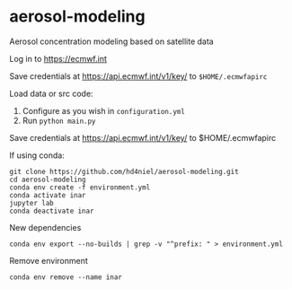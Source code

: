 # aerosol-modeling
Aerosol concentration modeling based on satellite data

Log in to https://ecmwf.int

Save credentials at https://api.ecmwf.int/v1/key/ to `$HOME/.ecmwfapirc`

Load data or src code:
1. Configure as you wish in `configuration.yml`
2. Run `python main.py`

Save credentials at https://api.ecmwf.int/v1/key/ to $HOME/.ecmwfapirc

If using conda:
```
git clone https://github.com/hd4niel/aerosol-modeling.git
cd aerosol-modeling
conda env create -f environment.yml
conda activate inar
jupyter lab
conda deactivate inar
```
New dependencies
```
conda env export --no-builds | grep -v "^prefix: " > environment.yml
```
Remove environment
```
conda env remove --name inar
```
